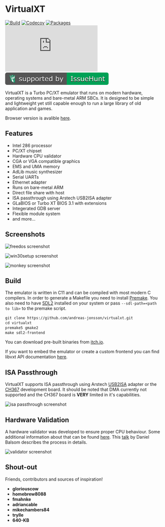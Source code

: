 # VirtualXT

[![Build](https://github.com/andreas-jonsson/virtualxt/actions/workflows/sdl2.yml/badge.svg)](https://github.com/andreas-jonsson/virtualxt/actions/workflows/sdl2.yml)
[![Codecov](https://codecov.io/gh/andreas-jonsson/virtualxt/branch/develop/graph/badge.svg?token=HD9I58ZGG5)](https://codecov.io/gh/andreas-jonsson/virtualxt)
[![Packages](https://repology.org/badge/tiny-repos/virtualxt.svg?header=packages)](https://repology.org/project/virtualxt/versions)
[![Chat](https://img.shields.io/matrix/virtualxt:matrix.org)](https://matrix.to/#/#virtualxt:matrix.org)
[![Support](https://github.com/BoostIO/issuehunt-materials/raw/master/v1/issuehunt-shield-v1.svg)](https://issuehunt.io/r/andreas-jonsson/virtualxt)

VirtualXT is a Turbo PC/XT emulator that runs on modern hardware, operating systems and bare-metal ARM SBCs.
It is designed to be simple and lightweight yet still capable enough to run a large library of old application and games.

Browser version is avalible [here](https://realmode.games).

## Features

* Intel 286 processor
* PC/XT chipset
* Hardware CPU validator
* CGA or VGA compatible graphics
* EMS and UMA memory
* AdLib music synthesizer
* Serial UARTs
* Ethernet adapter
* Runs on bare-metal ARM
* Direct file share with host
* ISA passthrough​ using Arstech USB2ISA adapter
* GLaBIOS or Turbo XT BIOS 3.1 with extensions
* Integerated GDB server
* Flexible module system
* and more...

## Screenshots

![freedos screenshot](screenshots/freedos.PNG)

![win30setup screenshot](screenshots/win30setup.PNG)

![monkey screenshot](screenshots/monkey.PNG)

## Build

The emulator is written in C11 and can be compiled with most modern C compilers. In order to generate a Makefile you need to install [Premake](https://premake.github.io/). You also need to have [SDL2](https://www.libsdl.org/) installed on your system or pass `--sdl-path=<path to lib>` to the premake script.

```
git clone https://github.com/andreas-jonsson/virtualxt.git
cd virtualxt
premake5 gmake2
make sdl2-frontend
```

You can download pre-built binaries from [itch.io](https://phix.itch.io/virtualxt/purchase).

If you want to embed the emulator or create a custom frontend you can find libvxt API documentation [here](https://andreas-jonsson.github.io/virtualxt/docs).

## ISA Passthrough​

VirtualXT supports ISA passthrough using Arstech [USB2ISA](https://arstech.com/install/ecom-catshow/usb2.0.html) adapter or the [CH367](https://www.aliexpress.com/item/1005003569540792.html) development board.
It should be noted that DMA currently not supported and the CH367 board is **VERY** limited in it's capabilities.

![isa passthrough screenshot​](screenshots/isa.jpg)

## Hardware Validation

A hardware validator was developed to ensure proper CPU behaviour.
Some additional information about that can be found [here](https://hackaday.io/project/184209-virtualxt-hardware-validator).
This [talk](https://youtu.be/qatzd0niz9A?si=_NVqQu_zc1KDB8W6) by Daniel Balsom describes the process in details.

![validator screenshot](screenshots/validator.jpg)

## Shout-out

Friends, contributors and sources of inspiration!

* **gloriouscow**
* **homebrew8088**
* **fmahnke**
* **adriancable**
* **mikechambers84**
* **trylle**
* **640-KB**

